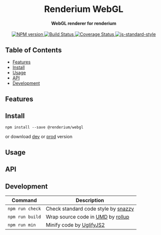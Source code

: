 <h1 align="center">Renderium WebGL</h1>
<h4 align="center">WebGL renderer for renderium</h4>
<p align="center">
  <a href="https://www.npmjs.com/package/broadsw0rd/templates" target="_blank">
    <img src="https://img.shields.io/npm/v/renderium/webgl.svg" alt="NPM version" target="_blank"></img>
  </a>
  <a href="https://travis-ci.org/broadsw0rd/templates" target="_blank">
    <img src="https://travis-ci.org/renderium/webgl.svg?branch=master" alt="Build Status" target="_blank"></img>
  </a>
  <a href='https://coveralls.io/github/broadsw0rd/templates?branch=master'>
    <img src='https://coveralls.io/repos/github/renderium/webgl/badge.svg?branch=master' alt='Coverage Status' />
  </a>
  <a href="https://github.com/feross/standard" target="_blank">
    <img src="https://img.shields.io/badge/code%20style-standard-brightgreen.svg?style=flat" alt="js-standard-style"/>
  </a>
</p>

## Table of Contents

- [Features](#features)
- [Install](#install)
- [Usage](#usage)
- [API](#api)
- [Development](#development)

## Features

## Install

```
npm install --save @renderium/webgl
```

or download [dev](https://unpkg.com/renderium/webgl/dist/templates.umd.js) or [prod](https://unpkg.com/renderium/webgl/dist/templates.min.js) version

## Usage

## API

## Development

Command | Description
------- | -----------
`npm run check` | Check standard code style by [snazzy](https://www.npmjs.com/package/snazzy)
`npm run build` | Wrap source code in [UMD](https://github.com/umdjs/umd) by [rollup](http://rollupjs.org/)
`npm run min` | Minify code by [UglifyJS2](https://github.com/mishoo/UglifyJS2)
